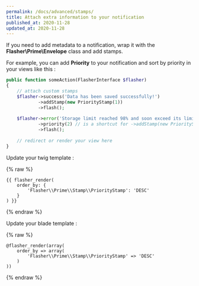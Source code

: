 ```yaml
---
permalink: /docs/advanced/stamps/
title: Attach extra information to your notification
published_at: 2020-11-28
updated_at: 2020-11-28
---
```


If you need to add metadata to a notification, wrap it with the __Flasher\Prime\Envelope__ class and add stamps.

For example, you can add __Priority__ to your notification and sort by priority in your views like this :

```php 
public function someAction(FlasherInterface $flasher)
{
    // attach custom stamps
    $flasher->success('Data has been saved successfully!')
            ->addStamp(new PriorityStamp(1))
            ->flash();
    
    $flasher->error('Storage limit reached 98% and soon exceed its limit.')
            ->priority(2) // is a shortcut for ->addStamp(new PriorityStamp(2))
            ->flash();
            
    // redirect or render your view here
}
```

Update your twig template : 

{% raw %}
```twig
{{ flasher_render(
    order_by: {
        'Flasher\\Prime\\Stamp\\PriorityStamp': 'DESC'
    }
) }}
```
{% endraw %}

Update your blade template :

{% raw %}
```twig
@flasher_render(array(
    order_by => array(
        'Flasher\\Prime\\Stamp\\PriorityStamp' => 'DESC'
    )
))
```
{% endraw %}